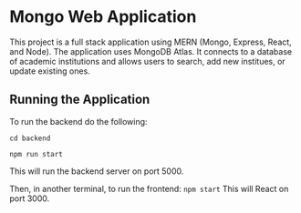 # Mongo Web Application
This project is a full stack application using MERN (Mongo, Express, React, and Node). The application uses MongoDB Atlas. It connects to a database of academic institutions and allows users to search, add new institues, or update existing ones. 

## Running the Application
To run the backend do the following:

`cd backend`

`npm run start`

This will run the backend server on port 5000. 

Then, in another terminal, to run the frontend:
`npm start`
This will React on port 3000. 
